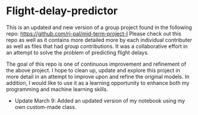 # Flight-delay-predictor

This is an updated and new version of a group project found in the following repo: https://github.com/rj-pal/mid-term-project-I Please check out this repo as well as it contains more detailed more by each individual contributer as well as files that had group contributions. It was a collaborative effort in an attempt to solve the problem of predicting flight delays.

The goal of this repo is one of continuous improvement and refinement of the above project. I hope to clean up, update and explore this project in more detail in an attempt to improve upon and refine the original models. In addition, I would like to use it as a learning opportunity to enhance both my programming and machine learning skills.

- Update March 9: Added an updated version of my notebook using my own custom-made class.
